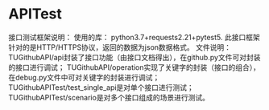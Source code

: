 # APITest
接口测试框架说明：
使用的库：
python3.7+requests2.21+pytest5.
此接口框架针对的是HTTP/HTTPS协议，返回的数据为json数据格式。
文件说明：
TUGithubAPI/api封装了接口功能（由接口文档得出），在github.py文件可对封装的接口进行调试；
TUGithubAPI/operation实现了关键字的封装（接口的组合），在debug.py文件中可对关键字的封装进行调试；
TUGithubAPITest/test_single_api是对单个接口进行测试；
TUGithubAPITest/scenario是对多个接口组成的场景进行测试。

